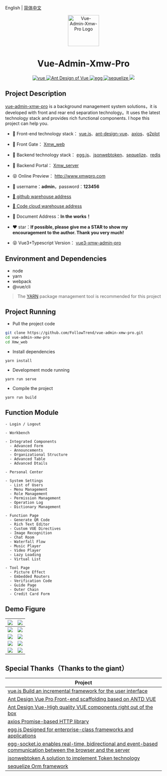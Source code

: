English | [简体中文](./README.zh-CN.md)

<p align="center"><img width="100" src="https://xmwpro.oss-cn-beijing.aliyuncs.com/vue-admin-xmw-pro/logo.svg" alt="Vue-Admin-Xmw-Pro Logo"></p>

<h1 align="center">Vue-Admin-Xmw-Pro</h1>

<p align="center">
  <a href="https://github.com/vuejs/vue/" target="_blank">
    <img src="https://xmwpro.oss-cn-beijing.aliyuncs.com/vue-admin-xmw-pro/vue.svg" alt="vue">
  </a>
  <a href="https://github.com/vueComponent/ant-design-vue/" target="_blank">
    <img src="https://xmwpro.oss-cn-beijing.aliyuncs.com/vue-admin-xmw-pro/antd.svg" alt="Ant Design of Vue">
  </a>
  <a href="https://github.com/eggjs/egg/" target="_blank">
    <img src="https://xmwpro.oss-cn-beijing.aliyuncs.com/vue-admin-xmw-pro/egg.svg" alt="egg">
  </a>
  <a href="https://github.com/sequelize/sequelize/" target="_blank">
    <img src="https://xmwpro.oss-cn-beijing.aliyuncs.com/vue-admin-xmw-pro/socket.svg" alt="sequelize">
  </a>
  <a>
    <img src="https://xmwpro.oss-cn-beijing.aliyuncs.com/vue-admin-xmw-pro/build.svg">
  </a>
</p>

## Project Description

 [vue-admin-xmw-pro](http://www.xmwpro.com/) is a background management system solutions，it is developed with front and rear end separation technology。It uses the latest technology stack and provides rich functional components. I hope this project can help you.

- 🎯 Front-end technology stack： [vue.js](https://github.com/vuejs/vue/)、[ant-design-vue](https://github.com/vueComponent/ant-design-vue/)、[axios](https://github.com/axios/axios/)、[g2plot](https://github.com/antvis/G2Plot/)

- 🔗 Front Gate： [Xmw_web](./Xmw_web)

- 🎯 Backend technology stack： [egg.js](https://github.com/eggjs/egg/)、[jsonwebtoken](https://github.com/auth0/node-jsonwebtoken/)、[sequelize](https://github.com/sequelize/sequelize/)、[redis](https://github.com/redis/redis/)

- 🔗 Backend Portal： [Xmw_server](./Xmw_server)

- 😝 Online Preview： http://www.xmwpro.com

- 🔑 username：**admin**，password：**123456**

- [🚀 github warehouse address](https://github.com/Cyan-Xmw/vue-xmw-admin-pro/)

- [🚀 Code cloud warehouse address](https://gitee.com/Cyan-Xmw/vue-xmw-admin-pro/)

- 📄 Document Address：**In the works！**

- ❤️ star：**If possible, please give me a STAR to show my encouragement to the author. Thank you very much!**

- 😝 Vue3+Typescript Version： [vue3-xmw-admin-pro](https://gitee.com/Cyan-Xmw/vue3-xmw-admin-pro/)

## Environment and Dependencies

- node
- yarn
- webpack
- @vue/cli

> The [YARN](https://yarnpkg.com/) package management tool is recommended for this project

## Project Running

- Pull the project code
```bash
git clone https://github.com/FollowTrend/vue-admin-xmw-pro.git
cd vue-admin-xmw-pro
cd Xmw_web
```

- Install dependencies
```
yarn install
```

- Development mode running
```
yarn run serve
```

- Compile the project
```
yarn run build
```

## Function Module

```
- Login / Logout

- Workbench

- Integrated Components
  - Advanced Form
  - Announcements
  - Organizational Structure
  - Advanced Table
  - Advanced Dtails

- Personal Center

- System Settings
  - List of Users
  - Menu Management
  - Role Management
  - Permission Management
  - Operation Log
  - Dictionary Management

- Function Page
  - Generate QR Code
  - Rich Text Editor
  - Custom VUE Directives
  - Image Recognition
  - Chat Room
  - Waterfall Flow
  - Music Player
  - Video Player
  - Lazy Loading
  - Virtual List

- Tool Page
  - Picture Effect
  - Embedded Routers
  - Verification Code
  - Guide Page
  - Outer Chain
  - Credit Card Form
```

## Demo Figure

| ![](https://xmwpro.oss-cn-beijing.aliyuncs.com/vue-admin-xmw-pro/xmw-demo-1.jpg) | ![](https://xmwpro.oss-cn-beijing.aliyuncs.com/vue-admin-xmw-pro/xmw-demo-2.jpg) |
| ------------------------------------------------------------ | ------------------------------------------------------------ |
| ![](https://xmwpro.oss-cn-beijing.aliyuncs.com/vue-admin-xmw-pro/xmw-demo-3.jpg) | ![](https://xmwpro.oss-cn-beijing.aliyuncs.com/vue-admin-xmw-pro/xmw-demo-4.jpg) |
| ![](https://xmwpro.oss-cn-beijing.aliyuncs.com/vue-admin-xmw-pro/xmw-demo-5.jpg) | ![](https://xmwpro.oss-cn-beijing.aliyuncs.com/vue-admin-xmw-pro/xmw-demo-6.jpg) |
| ![](https://xmwpro.oss-cn-beijing.aliyuncs.com/vue-admin-xmw-pro/xmw-demo-7.jpg) | ![](https://xmwpro.oss-cn-beijing.aliyuncs.com/vue-admin-xmw-pro/xmw-demo-8.jpg) |
| ![](https://xmwpro.oss-cn-beijing.aliyuncs.com/vue-admin-xmw-pro/xmw-demo-9.jpg) | ![](https://xmwpro.oss-cn-beijing.aliyuncs.com/vue-admin-xmw-pro/xmw-demo-10.jpg) |

## Special Thanks（Thanks to the giant）

| Project                                                          |
| ---------------------------------------------------------------- |
| [vue.js Build an incremental framework for the user interface](https://github.com/vuejs/vue/)                              |
| [Ant Design Vue Pro Front-end scaffolding based on ANTD VUE](https://github.com/vueComponent/ant-design-vue-pro/)     |
| [Ant Design Vue-High quality VUE components right out of the box](https://github.com/vueComponent/ant-design-vue/) |
| [axios Promise-based HTTP library](https://github.com/axios/axios/)   |
| [egg.js Designed for enterprise-class frameworks and applications](https://github.com/eggjs/egg/)                              |
| [egg-socket.io enables real-time, bidirectional and event-based communication between the browser and the server](https://github.com/eggjs/egg-socket.io/)     |
| [jsonwebtoken A solution to implement Token technology](https://github.com/auth0/node-jsonwebtoken/) |
| [sequelize Orm framework](https://github.com/sequelize/sequelize/)                          |
